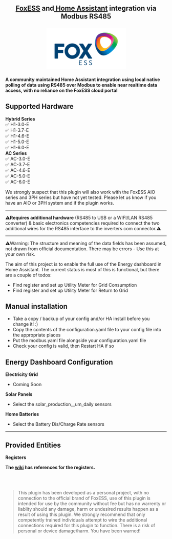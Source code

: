 <h2 align="center">
   <a href="https://www.fox-ess.com">FoxESS</a> and<a href="https://www.home-assistant.io"> Home Assistant</a> integration via Modbus RS485
   </br></br>
   <img src="https://github.com/home-assistant/brands/raw/master/custom_integrations/foxess/logo.png" >
   </br>
</h2>


**A community maintained Home Assistant integration using local native polling of data using RS485 over Modbus to enable near realtime data access, with no reliance on the FoxESS cloud portal**

## Supported Hardware
**Hybrid Series** <br>
✅ H1-3.0-E <br>
✅ H1-3.7-E <br>
✅ H1-4.6-E <br>
✅ H1-5.0-E <br>
✅ H1-6.0-E <br>
**AC Series** <br>
✅ AC-3.0-E <br>
✅ AC-3.7-E <br>
✅ AC-4.6-E <br>
✅ AC-5.0-E <br>
✅ AC-6.0-E <br>

We strongly suspect that this plugin will also work with the FoxESS AIO series and 3PH series but have not yet tested. Please let us know if you have an AIO or 3PH system and if the plugin works.

---

⚠️**Requires additional hardware** (RS485 to USB or a WIFI/LAN RS485 converter) & basic electronics competencies required to connect the two additional wires for the RS485 interface to the inverters com connector.⚠️

---

<p>⚠️Warning: The structure and meaning of the data fields has been assumed, not drawn from official documentation. There may be errors - Use this at your own risk.</p>

The aim of this project is to enable the full use of the Energy dashboard in Home Assistant. The current status is most of this is functional, but there are a couple of todos:
* Find register and set up Utility Meter for Grid Consumption
* Find register and set up Utility Meter for Return to Grid

## Manual installation 

* Take a copy / backup of your config and/or HA install before you change it! :)
* Copy the contents of the configuration.yaml file to your config file into the appropriate places
* Put the modbus.yaml file alongside your configuration.yaml file
* Check your config is valid, then Restart HA if so


## Energy Dashboard Configuration

**Electricity Grid**

- Coming Soon

**Solar Panels**

- Select the solar_production__um_daily sensors 

**Home Batteries**

- Select the Battery Dis/Charge Rate sensors

---
## Provided Entities

**Registers**

**The [wiki](https://github.com/StealthChesnut/HA-FoxESS-Modbus/wiki/Data-Register-Reference---H1-AC1) has references for the registers.**

<br>
<br>

> This plugin has been developed as a personal project, with no connection to the official brand of FoxESS, use of this plugin is intended for use by the community without fee but has no warrenty or liablity should any damage, harm or undesired results happen as a result of using this plugin. We strongly recommend that only competently trained individuals attempt to wire the additional connections required for this plugin to function. There is a risk of personal or device damage/harm.
You have been warned!

